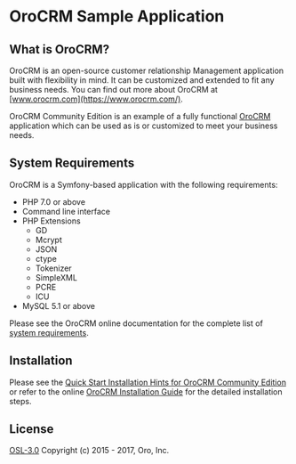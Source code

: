 OroCRM Sample Application
=========================

What is OroCRM?
---------------

OroCRM is an open-source customer relationship Management application built with flexibility in mind. It can be customized and extended to fit any business needs.
You can find out more about OroCRM at [www.orocrm.com](https://www.orocrm.com/).

OroCRM Community Edition is an example of a fully functional [OroCRM](https://github.com/oroinc/crm) application which can be used as is or customized to meet
your business needs.

System Requirements
-------------------

OroCRM is a Symfony-based application with the following requirements:

* PHP 7.0 or above
* Command line interface
* PHP Extensions
    * GD
    * Mcrypt
    * JSON
    * ctype
    * Tokenizer
    * SimpleXML
    * PCRE
    * ICU
* MySQL 5.1 or above

Please see the OroCRM online documentation for the complete list of [system requirements](https://www.orocrm.com/documentation/current/system-requirements).

Installation
------------

Please see the [Quick Start Installation Hints for OroCRM Community Edition](https://www.orocrm.com/documentation/current/install-upgrade/installation-quick-start-dev/crm) or refer to the online [OroCRM Installation Guide](https://www.orocrm.com/documentation/current/install-upgrade) for the detailed installation steps.

License
-------
 
[OSL-3.0](LICENSE) Copyright (c) 2015 - 2017, Oro, Inc.
